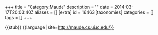+++
title = "Category:Maude"
description = ""
date = 2014-03-17T20:03:40Z
aliases = []
[extra]
id = 16463
[taxonomies]
categories = []
tags = []
+++

{{stub}}
{{language
|site=http://maude.cs.uiuc.edu/}}
